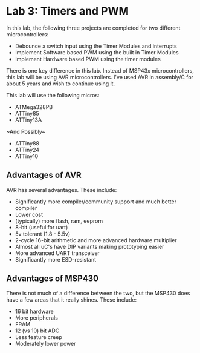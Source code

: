 # Lab 3: Timers and PWM
In this lab, the following three projects are completed for two different microcontrollers:
* Debounce a switch input using the Timer Modules and interrupts
* Implement Software based PWM using the built in Timer Modules
* Implement Hardware based PWM using the timer modules

There is one key difference in this lab. Instead of MSP43x microcontrollers, this lab will be using AVR microcontrollers. I've used AVR in assembly/C for about 5 years and wish to continue using it.

This lab will use the following micros:
* ATMega328PB
* ATTiny85
* ATTiny13A

~And Possibly~
* ATTiny88
* ATTiny24
* ATTiny10

## Advantages of AVR
AVR has several advantages. These include:
* Significantly more compiler/community support and much better compiler
* Lower cost
* (typically) more flash, ram, eeprom
* 8-bit (useful for uart)
* 5v tolerant (1.8 - 5.5v)
* 2-cycle 16-bit arithmetic and more advanced hardware multiplier
* Almost all uC's have DIP variants making prototyping easier
* More advanced UART transceiver
* Significantly more ESD-resistant

## Advantages of MSP430
There is not much of a difference between the two, but the MSP430 does have a few areas that it really shines. These include:
* 16 bit hardware
* More peripherals
* FRAM
* 12 (vs 10) bit ADC
* Less feature creep
* Moderately lower power

